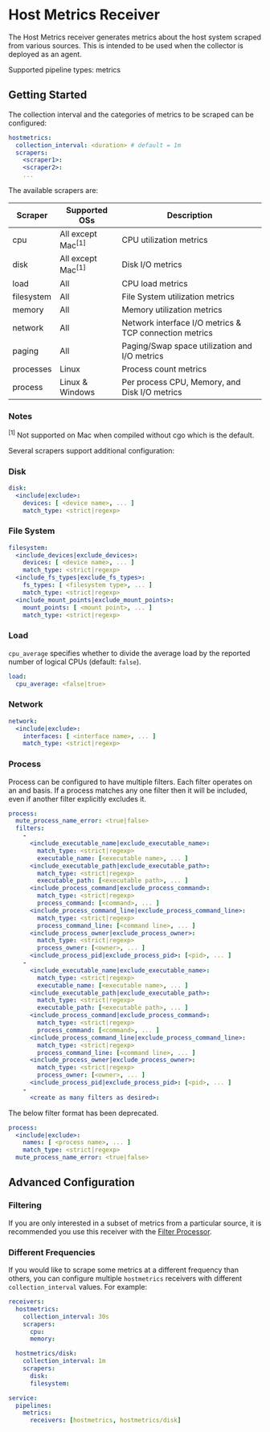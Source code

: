 # Host Metrics Receiver

The Host Metrics receiver generates metrics about the host system scraped
from various sources. This is intended to be used when the collector is
deployed as an agent.

Supported pipeline types: metrics

## Getting Started

The collection interval and the categories of metrics to be scraped can be
configured:

```yaml
hostmetrics:
  collection_interval: <duration> # default = 1m
  scrapers:
    <scraper1>:
    <scraper2>:
    ...
```

The available scrapers are:

| Scraper    | Supported OSs                | Description                                            |
|------------|------------------------------|--------------------------------------------------------|
| cpu        | All except Mac<sup>[1]</sup> | CPU utilization metrics                                |
| disk       | All except Mac<sup>[1]</sup> | Disk I/O metrics                                       |
| load       | All                          | CPU load metrics                                       |
| filesystem | All                          | File System utilization metrics                        |
| memory     | All                          | Memory utilization metrics                             |
| network    | All                          | Network interface I/O metrics & TCP connection metrics |
| paging     | All                          | Paging/Swap space utilization and I/O metrics
| processes  | Linux                        | Process count metrics                                  |
| process    | Linux & Windows              | Per process CPU, Memory, and Disk I/O metrics          |

### Notes

<sup>[1]</sup> Not supported on Mac when compiled without cgo which is the default.

Several scrapers support additional configuration:

### Disk

```yaml
disk:
  <include|exclude>:
    devices: [ <device name>, ... ]
    match_type: <strict|regexp>
```

### File System

```yaml
filesystem:
  <include_devices|exclude_devices>:
    devices: [ <device name>, ... ]
    match_type: <strict|regexp>
  <include_fs_types|exclude_fs_types>:
    fs_types: [ <filesystem type>, ... ]
    match_type: <strict|regexp>
  <include_mount_points|exclude_mount_points>:
    mount_points: [ <mount point>, ... ]
    match_type: <strict|regexp>
```

### Load

`cpu_average` specifies whether to divide the average load by the reported number of logical CPUs (default: `false`).

```yaml
load:
  cpu_average: <false|true>
```

### Network

```yaml
network:
  <include|exclude>:
    interfaces: [ <interface name>, ... ]
    match_type: <strict|regexp>
```

### Process
Process can be configured to have multiple filters.  Each filter operates
on an and basis.  If a process matches any one filter then it will be 
included, even if another filter explicitly excludes it.
```yaml
process:
  mute_process_name_error: <true|false>
  filters:
    -
      <include_executable_name|exclude_executable_name>:
        match_type: <strict|regexp>
        executable_name: [<executable name>, ... ]
      <include_executable_path|exclude_executable_path>:
        match_type: <strict|regexp>
        executable_path: [<executable path>, ... ]
      <include_process_command|exclude_process_command>:
        match_type: <strict|regexp>
        process_command: [<command>, ... ]
      <include_process_command_line|exclude_process_command_line>:
        match_type: <strict|regexp>
        process_command_line: [<command line>, ... ]
      <include_process_owner|exclude_process_owner>:
        match_type: <strict|regexp>
        process_owner: [<owner>, ... ]
      <include_process_pid|exclude_process_pid>: [<pid>, ... ]
    -
      <include_executable_name|exclude_executable_name>:
        match_type: <strict|regexp>
        executable_name: [<executable name>, ... ]
      <include_executable_path|exclude_executable_path>:
        match_type: <strict|regexp>
        executable_path: [<executable path>, ... ]
      <include_process_command|exclude_process_command>:
        match_type: <strict|regexp>
        process_command: [<command>, ... ]
      <include_process_command_line|exclude_process_command_line>:
        match_type: <strict|regexp>
        process_command_line: [<command line>, ... ]
      <include_process_owner|exclude_process_owner>:
        match_type: <strict|regexp>
        process_owner: [<owner>, ... ]
      <include_process_pid|exclude_process_pid>: [<pid>, ... ]
    -
      <create as many filters as desired>:
```

The below filter format has been deprecated. 
```yaml
process:
  <include|exclude>:
    names: [ <process name>, ... ]
    match_type: <strict|regexp>
  mute_process_name_error: <true|false>
```
## Advanced Configuration

### Filtering

If you are only interested in a subset of metrics from a particular source,
it is recommended you use this receiver with the
[Filter Processor](../../processor/filterprocessor).

### Different Frequencies

If you would like to scrape some metrics at a different frequency than others,
you can configure multiple `hostmetrics` receivers with different
`collection_interval` values. For example:

```yaml
receivers:
  hostmetrics:
    collection_interval: 30s
    scrapers:
      cpu:
      memory:

  hostmetrics/disk:
    collection_interval: 1m
    scrapers:
      disk:
      filesystem:

service:
  pipelines:
    metrics:
      receivers: [hostmetrics, hostmetrics/disk]
```
